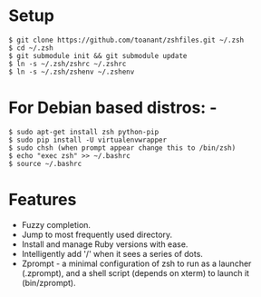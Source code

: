 Setup
=====

    $ git clone https://github.com/toanant/zshfiles.git ~/.zsh
    $ cd ~/.zsh
    $ git submodule init && git submodule update
    $ ln -s ~/.zsh/zshrc ~/.zshrc
    $ ln -s ~/.zsh/zshenv ~/.zshenv

For Debian based distros: -
=====

    $ sudo apt-get install zsh python-pip
    $ sudo pip install -U virtualenvwrapper
    $ sudo chsh (when prompt appear change this to /bin/zsh)
    $ echo "exec zsh" >> ~/.bashrc
    $ source ~/.bashrc

Features
========

* Fuzzy completion.
* Jump to most frequently used directory.
* Install and manage Ruby versions with ease.
* Intelligently add '/' when it sees a series of dots.
* Zprompt - a minimal configuration of zsh to run as a launcher (.zprompt), and
  a shell script (depends on xterm) to launch it (bin/zprompt).
